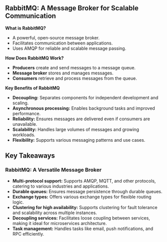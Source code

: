 
## RabbitMQ: A Message Broker for Scalable Communication

**What is RabbitMQ?**

- A powerful, open-source message broker.
- Facilitates communication between applications.
- Uses AMQP for reliable and scalable message passing.

**How Does RabbitMQ Work?**

- **Producers** create and send messages to a message queue.
- **Message broker** stores and manages messages.
- **Consumers** retrieve and process messages from the queue.

**Key Benefits of RabbitMQ**

- **Decoupling:** Separates components for independent development and scaling.
- **Asynchronous processing:** Enables background tasks and improved performance.
- **Reliability:** Ensures messages are delivered even if consumers are unavailable.
- **Scalability:** Handles large volumes of messages and growing workloads.
- **Flexibility:** Supports various messaging patterns and use cases.
## Key Takeaways

### RabbitMQ: A Versatile Message Broker

- **Multi-protocol support:** Supports AMQP, MQTT, and other protocols, catering to various industries and applications.
- **Durable queues:** Ensures message persistence through durable queues.
- **Exchange types:** Offers various exchange types for flexible routing logic.
- **Clustering for high availability:** Supports clustering for fault tolerance and scalability across multiple instances.
- **Decoupling services:** Facilitates loose coupling between services, making it ideal for microservices architecture.
- **Task management:** Handles tasks like email, push notifications, and RPC efficiently.